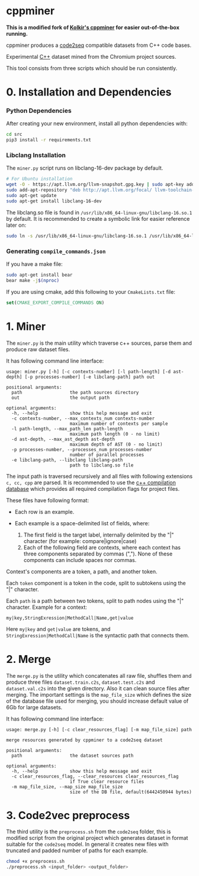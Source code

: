 # cppminer

**This is a modified fork of [Kolkir's cppminer](https://github.com/Kolkir/cppminer) for easier out-of-the-box running.**



cppminer produces a [code2seq](https://github.com/tech-srl/code2seq) compatible datasets from C++ code bases.

Experimental [C++](https://drive.google.com/file/d/15BDd6zHFkVJXl95FG4JnnSse48k1UR3E/view?usp=sharing) dataset mined from the Chromium project sources.

This tool consists from three scripts which should be run consistently.



# 0. Installation and Dependencies 

### Python Dependencies

After creating your new environment, install all python dependencies with:

```bash
cd src
pip3 install -r requirements.txt
```



### Libclang Installation

The `miner.py` script runs on libclang-16-dev package by default. 

```bash
# For Ubuntu installation
wget -O - https://apt.llvm.org/llvm-snapshot.gpg.key | sudo apt-key add -
sudo add-apt-repository "deb http://apt.llvm.org/focal/ llvm-toolchain-focal-16 main"
sudo apt-get update
sudo apt-get install libclang-16-dev
```



The libclang.so file is found in `/usr/lib/x86_64-linux-gnu/libclang-16.so.1` by default. It is recommended to create a symbolic link for easier reference later on: 

```bash
sudo ln -s /usr/lib/x86_64-linux-gnu/libclang-16.so.1 /usr/lib/x86_64-linux-gnu/libclang.so
```



### Generating `compile_commands.json`

If you have a make file:

```bash
sudo apt-get install bear
bear make -j$(nproc)
```



If you are using cmake, add this following to your `CmakeLists.txt` file:

```cmake
set(CMAKE_EXPORT_COMPILE_COMMANDS ON)
```





# 1. Miner 
The `miner.py` is the main utility which traverse c++ sources, parse them and produce raw dataset files.

It has following command line interface:
~~~
usage: miner.py [-h] [-c contexts-number] [-l path-length] [-d ast-depth] [-p processes-number] [-e libclang-path] path out

positional arguments:
  path                  the path sources directory
  out                   the output path

optional arguments:
  -h, --help            show this help message and exit
  -c contexts-number, --max_contexts_num contexts-number
                        maximum number of contexts per sample
  -l path-length, --max_path_len path-length
                        maximum path length (0 - no limit)
  -d ast-depth, --max_ast_depth ast-depth
                        maximum depth of AST (0 - no limit)
  -p processes-number, --processes_num processes-number
                        number of parallel processes
  -e libclang-path, --libclang libclang-path
                        path to libclang.so file
~~~

The input path is traversed recursively and all files with following extensions `c, cc, cpp` are parsed. 
It is recommended to use the [c++ compilation database](https://clang.llvm.org/docs/JSONCompilationDatabase.html) which provides all required compilation flags for project files.

These files have following format:

* Each row is an example.
* Each example is a space-delimited list of fields, where:

    1. The first field is the target label, internally delimited by the "|" character (for example: compare|ignore|case)
    2. Each of the following field are contexts, where each context has three components separated by commas (","). None of these components can include spaces nor commas.

Context's components are a token, a path, and another token.

Each `token` component is a token in the code, split to subtokens using the "|" character.

Each `path` is a path between two tokens, split to path nodes using the "|" character. Example for a context:
```
my|key,StringExression|MethodCall|Name,get|value
```
Here `my|key` and `get|value` are tokens, and `StringExression|MethodCall|Name` is the syntactic path that connects them.



# 2. Merge
The `merge.py` is the utility which concatenates all raw file, shuffles them and produce three files `dataset.train.c2s`, `dataset.test.c2s` and `dataset.val.c2s` into the given directory. Also it can clean source files after merging. The important settings is the `map_file_size` which defines the size of the database file used for merging, you should increase default value of 6Gb for large datasets. 

It has following command line interface:

~~~
usage: merge.py [-h] [-c clear_resources_flag] [-m map_file_size] path

merge resources generated by cppminer to a code2seq dataset

positional arguments:
  path                  the dataset sources path

optional arguments:
  -h, --help            show this help message and exit
  -c clear_resources_flag, --clear_resources clear_resources_flag
                        if True clear resource files
  -m map_file_size, --map_size map_file_size
                        size of the DB file, default(6442450944 bytes)
~~~



# 3. Code2vec preprocess

The third utility is the `preprocess.sh` from the `code2seq` folder, this is modified script from the original project which generates dataset in format suitable for the `code2seq` model. In general it creates new files with truncated and padded number of paths for each example.

```bash
chmod +x preprocess.sh
./preprocess.sh <input_folder> <output_folder>
```

